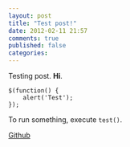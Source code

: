 ```yaml
---
layout: post
title: "Test post!"
date: 2012-02-11 21:57
comments: true
published: false
categories: 
---
```


Testing post. **Hi**.

```
$(function() {
	alert('Test');
});
```

To run something, execute `test()`.

[Github](http://github.com)
